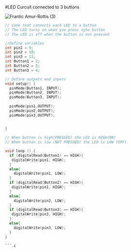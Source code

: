 #LED Curcuit connected to 3 buttons

![Frantic Amur-Rottis (3)](https://user-images.githubusercontent.com/89052189/143099202-961b49d4-83eb-43cd-922a-d4d751382465.png)

```.c
// code that connects each LED to a button
// The LED turns on when you press tyhe button
// The LED is off when the button is not pressed

//Define variables
int pin1 = 9;
int pin2 = 10;
int pin3 = 11;
int Button1 = 2;
int Button2 = 3;
int Button3 = 4;

// Define outputs and inputs 
void setup() {
  pinMode(Button1, INPUT);
  pinMode(Button2, INPUT);
  pinMode(Button3, INPUT);
  
  pinMode(pin1,OUTPUT);
  pinMode(pin2,OUTPUT);
  pinMode(pin3,OUTPUT);
  
  
}

// When button is high(PRESSED) the LED is HIGH(ON)
// When button is low (NOT PRESSED) the LED is LOW (OFF) 

void loop () {
  if (digitalRead(Button1) == HIGH){
   digitalWrite(pin1, HIGH); 
  }
  else{
    digitalWrite(pin1, LOW);
  }
  if (digitalRead(Button2) == HIGH){
   digitalWrite(pin1, HIGH); 
  }
  else{
    digitalWrite(pin2, LOW);
  }
  if (digitalRead(Button3) == HIGH){
   digitalWrite(pin3, HIGH); 
  }
  else{
    digitalWrite(pin3, LOW);
  }
}  

```.c

